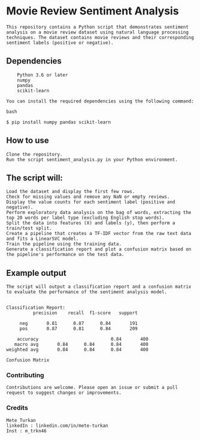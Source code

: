 # Movie Review Sentiment Analysis

    This repository contains a Python script that demonstrates sentiment analysis on a movie review dataset using natural language processing techniques. The dataset contains movie reviews and their corresponding sentiment labels (positive or negative).

## Dependencies

        Python 3.6 or later
        numpy
        pandas
        scikit-learn

    You can install the required dependencies using the following command:

    bash

    $ pip install numpy pandas scikit-learn

## How to use

    Clone the repository.
    Run the script sentiment_analysis.py in your Python environment.

## The script will:

    Load the dataset and display the first few rows.
    Check for missing values and remove any NaN or empty reviews.
    Display the value counts for each sentiment label (positive and negative).
    Perform exploratory data analysis on the bag of words, extracting the top 20 words per label type (excluding English stop words).
    Split the data into features (X) and labels (y), then perform a train/test split.
    Create a pipeline that creates a TF-IDF vector from the raw text data and fits a LinearSVC model.
    Train the pipeline using the training data.
    Generate a classification report and plot a confusion matrix based on the pipeline's performance on the test data.

## Example output

    The script will output a classification report and a confusion matrix to evaluate the performance of the sentiment analysis model.


    Classification Report:
              precision    recall  f1-score   support

         neg       0.81      0.87      0.84       191
         pos       0.87      0.81      0.84       209

        accuracy                           0.84       400
       macro avg       0.84      0.84      0.84       400
    weighted avg       0.84      0.84      0.84       400

    Confusion Matrix

### Contributing

    Contributions are welcome. Please open an issue or submit a pull request to suggest changes or improvements.


### Credits

    Mete Turkan
    linkedIn : linkedin.com/in/mete-turkan
    Inst : m_trkn46
